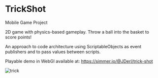 # TrickShot
 Mobile Game Project
 
2D game with physics-based gameplay. 
Throw a ball into the basket to score points!
 
An approach to code architecture using ScriptableObjects as event publishers and to pass values between scripts.

Playable demo in WebGl available at: 
https://simmer.io/@JDerl/trick-shot

![trick](https://user-images.githubusercontent.com/19371732/156916568-5e34b991-0c38-4a21-b968-4fd5f0870d62.gif)

